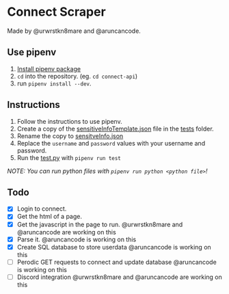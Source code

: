 # Connect Scraper

Made by @urwrstkn8mare and @aruncancode.

## Use pipenv

1. [Install pipenv package](https://pipenv.pypa.io/en/latest/install/#installing-pipenv)
2. `cd` into the repository. (eg. `cd connect-api`)
3. run `pipenv install --dev`.

## Instructions

1. Follow the instructions to use pipenv.
2. Create a copy of the [sensitiveInfoTemplate.json](sensitiveInfoTemplate.json) file in the [tests](tests/) folder.
3. Rename the copy to [sensitveInfo.json](tests/sensitiveInfo.json)
4. Replace the `username` and `password` values with your username and password.
5. Run the [test.py](tests/test.py) with `pipenv run test`

_NOTE: You can run python files with `pipenv run python <python file>`!_

## Todo

- [x] Login to connect.
- [x] Get the html of a page.
- [x] Get the javascript in the page to run. @urwrstkn8mare and @aruncancode are working on this
- [x] Parse it. @aruncancode is working on this
- [x] Create SQL database to store userdata @aruncancode is working on this
- [ ] Perodic GET requests to connect and update database @aruncancode is working on this
- [ ] Discord integration @urwrstkn8mare and @aruncancode are working on this
